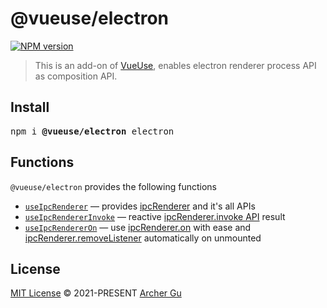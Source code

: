 # @vueuse/electron

[![NPM version](https://img.shields.io/npm/v/@vueuse/electron?color=a1b858)](https://www.npmjs.com/package/@vueuse/electron)

> This is an add-on of [VueUse](https://github.com/vueuse/vueuse), enables electron renderer process API as composition API.

## Install

<pre class='language-bash'>
npm i <b>@vueuse/electron</b> electron
</pre>

## Functions

`@vueuse/electron` provides the following functions

<!--GENERATED LIST, DO NOT MODIFY MANUALLY-->
<!--FUNCTIONS_LIST_STARTS-->
  - [`useIpcRenderer`](https://vueuse.org/electron/useIpcRenderer/) — provides [ipcRenderer](https://www.electronjs.org/docs/api/ipc-renderer) and it's all APIs
  - [`useIpcRendererInvoke`](https://vueuse.org/electron/useIpcRendererInvoke/) — reactive [ipcRenderer.invoke API](https://www.electronjs.org/docs/api/ipc-renderer#ipcrendererinvokechannel-args) result
  - [`useIpcRendererOn`](https://vueuse.org/electron/useIpcRendererOn/) — use [ipcRenderer.on](https://www.electronjs.org/docs/api/ipc-renderer#ipcrendereronchannel-listener) with ease and [ipcRenderer.removeListener](https://www.electronjs.org/docs/api/ipc-renderer#ipcrendererremovelistenerchannel-listener) automatically on unmounted


<!--FUNCTIONS_LIST_ENDS-->

## License

[MIT License](https://github.com/vueuse/vueuse/blob/master/LICENSE) © 2021-PRESENT [Archer Gu](https://github.com/ArcherGu)
